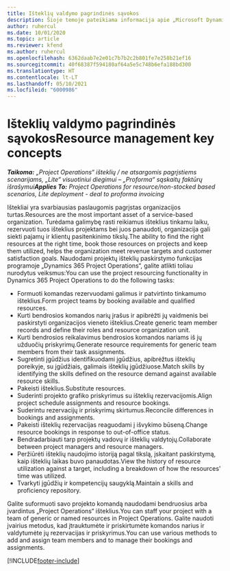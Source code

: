 ```yaml
---
title: Išteklių valdymo pagrindinės sąvokos
description: Šioje temoje pateikiama informacija apie „Microsoft Dynamics Project Operations“ išteklių valdymo funkcijas.
author: ruhercul
ms.date: 10/01/2020
ms.topic: article
ms.reviewer: kfend
ms.author: ruhercul
ms.openlocfilehash: 6362daab7e2e01c7b7b2c2b801fe7e258b21ef16
ms.sourcegitcommit: 40f68387f594180af64a5e5c748b6efa188bd300
ms.translationtype: HT
ms.contentlocale: lt-LT
ms.lasthandoff: 05/10/2021
ms.locfileid: "6000986"
---
```

# <a name="resource-management-key-concepts"></a><span data-ttu-id="e9229-103">Išteklių valdymo pagrindinės sąvokos</span><span class="sxs-lookup"><span data-stu-id="e9229-103">Resource management key concepts</span></span>

<span data-ttu-id="e9229-104">_**Taikoma:** „Project Operations“ išteklių / ne atsargomis pagrįstiems scenarijams, „Lite“ visuotiniui diegimui – „Proforma“ sąskaitų faktūrų išrašymui_</span><span class="sxs-lookup"><span data-stu-id="e9229-104">_**Applies To:** Project Operations for resource/non-stocked based scenarios, Lite deployment - deal to proforma invoicing_</span></span>

<span data-ttu-id="e9229-105">Ištekliai yra svarbiausias paslaugomis pagrįstas organizacijos turtas.</span><span class="sxs-lookup"><span data-stu-id="e9229-105">Resources are the most important asset of a service-based organization.</span></span> <span data-ttu-id="e9229-106">Turėdama galimybę rasti reikiamus išteklius tinkamu laiku, rezervuoti tuos išteklius projektams bei juos panaudoti, organizacija gali siekti pajamų ir klientų pasitenkinimo tikslų.</span><span class="sxs-lookup"><span data-stu-id="e9229-106">The ability to find the right resources at the right time, book those resources on projects and keep them utilized, helps the organization meet revenue targets and customer satisfaction goals.</span></span> <span data-ttu-id="e9229-107">Naudodami projektų išteklių paskirstymo funkcijas programoje „Dynamics 365 Project Operations“, galite atlikti toliau nurodytus veiksmus:</span><span class="sxs-lookup"><span data-stu-id="e9229-107">You can use the project resourcing functionality in Dynamics 365 Project Operations to do the following tasks:</span></span>

- <span data-ttu-id="e9229-108">Formuoti komandas rezervuodami galimus ir patvirtinto tinkamumo išteklius.</span><span class="sxs-lookup"><span data-stu-id="e9229-108">Form project teams by booking available and qualified resources.</span></span>
- <span data-ttu-id="e9229-109">Kurti bendrosios komandos narių įrašus ir apibrėžti jų vaidmenis bei paskirstyti organizacijos vieneto išteklius.</span><span class="sxs-lookup"><span data-stu-id="e9229-109">Create generic team member records and define their roles and resource organization unit.</span></span>
- <span data-ttu-id="e9229-110">Kurti bendrosios reikalavimus bendrosios komandos nariams iš jų užduočių priskyrimų.</span><span class="sxs-lookup"><span data-stu-id="e9229-110">Generate resource requirements for generic team members from their task assignments.</span></span>
- <span data-ttu-id="e9229-111">Sugretinti įgūdžius identifikuodami įgūdžius, apibrėžtus išteklių poreikyje, su įgūdžiais, galimais išteklių įgūdžiuose.</span><span class="sxs-lookup"><span data-stu-id="e9229-111">Match skills by identifying the skills defined on the resource demand against available resource skills.</span></span>
- <span data-ttu-id="e9229-112">Pakeisti išteklius.</span><span class="sxs-lookup"><span data-stu-id="e9229-112">Substitute resources.</span></span>
- <span data-ttu-id="e9229-113">Suderinti projekto grafiko priskyrimus su išteklių rezervacijomis.</span><span class="sxs-lookup"><span data-stu-id="e9229-113">Align project schedule assignments and resource bookings.</span></span>
- <span data-ttu-id="e9229-114">Suderintu rezervacijų ir priskyrimų skirtumus.</span><span class="sxs-lookup"><span data-stu-id="e9229-114">Reconcile differences in bookings and assignments.</span></span>
- <span data-ttu-id="e9229-115">Pakeisti išteklių rezervacijas reaguodami į išvykimo būseną.</span><span class="sxs-lookup"><span data-stu-id="e9229-115">Change resource bookings in response to out-of-office status.</span></span>
- <span data-ttu-id="e9229-116">Bendradarbiauti tarp projektų vadovų ir išteklių valdytojų.</span><span class="sxs-lookup"><span data-stu-id="e9229-116">Collaborate between project managers and resource managers.</span></span>
- <span data-ttu-id="e9229-117">Peržiūrėti išteklių naudojimo istoriją pagal tikslą, įskaitant paskirstymą, kaip išteklių laikas buvo panaudotas.</span><span class="sxs-lookup"><span data-stu-id="e9229-117">View the history of resource utilization against a target, including a breakdown of how the resources' time was utilized.</span></span>
- <span data-ttu-id="e9229-118">Tvarkyti įgūdžių ir kompetencijų saugyklą.</span><span class="sxs-lookup"><span data-stu-id="e9229-118">Maintain a skills and proficiency repository.</span></span>


<span data-ttu-id="e9229-119">Galite suformuoti savo projekto komandą naudodami bendruosius arba įvardintus „Project Operations“ išteklius.</span><span class="sxs-lookup"><span data-stu-id="e9229-119">You can staff your project with a team of generic or named resources in Project Operations.</span></span> <span data-ttu-id="e9229-120">Galite naudoti įvairius metodus, kad įtrauktumėte ir priskirtumėte komandos narius ir valdytumėte jų rezervacijas ir priskyrimus.</span><span class="sxs-lookup"><span data-stu-id="e9229-120">You can use various methods to add and assign team members and to manage their bookings and assignments.</span></span> 


[!INCLUDE[footer-include](../includes/footer-banner.md)]